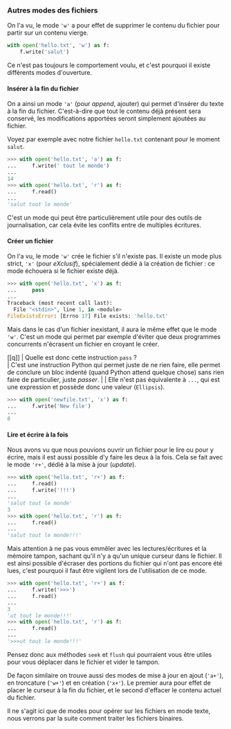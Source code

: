 ### Autres modes des fichiers

On l'a vu, le mode `'w'` a pour effet de supprimer le contenu du fichier pour partir sur un contenu vierge.

```python
with open('hello.txt', 'w') as f:
    f.write('salut')
```

Ce n'est pas toujours le comportement voulu, et c'est pourquoi il existe différents modes d'ouverture.

#### Insérer à la fin du fichier

On a ainsi un mode `'a'` (pour *append*, ajouter) qui permet d'insérer du texte à la fin du fichier.
C'est-à-dire que tout le contenu déjà présent sera conservé, les modifications apportées seront simplement ajoutées au fichier.

Voyez par exemple avec notre fichier `hello.txt` contenant pour le moment `salut`.

```python
>>> with open('hello.txt', 'a') as f:
...     f.write(' tout le monde')
...
14
>>> with open('hello.txt', 'r') as f:
...     f.read()
...
'salut tout le monde'
```

C'est un mode qui peut être particulièrement utile pour des outils de journalisation, car cela évite les conflits entre de multiples écritures.

#### Créer un fichier

On l'a vu, le mode `'w'` crée le fichier s'il n'existe pas.
Il existe un mode plus strict, `'x'` (pour *eXclusif*), spécialement dédié à la création de fichier : ce mode échouera si le fichier existe déjà.

```python
>>> with open('hello.txt', 'x') as f:
...     pass
... 
Traceback (most recent call last):
  File "<stdin>", line 1, in <module>
FileExistsError: [Errno 17] File exists: 'hello.txt'
```

Mais dans le cas d'un fichier inexistant, il aura le même effet que le mode `'w'`.
C'est un mode qui permet par exemple d'éviter que deux programmes concurrents n'écrasent un fichier en croyant le créer.

[[q]]
| Quelle est donc cette instruction `pass` ?  
| C'est une instruction Python qui permet juste de ne rien faire, elle permet de conclure un bloc indenté (quand Python attend quelque chose) sans rien faire de particulier, juste _passer_.
|
| Elle n'est pas équivalente à `...`, qui est une expression et possède donc une valeur (`Ellipsis`).

```python
>>> with open('newfile.txt', 'x') as f:
...     f.write('New file')
... 
8
```

#### Lire et écrire à la fois

Nous avons vu que nous pouvions ouvrir un fichier pour le lire ou pour y écrire, mais il est aussi possible d'y faire les deux à la fois.
Cela se fait avec le mode `'r+'`, dédié à la mise à jour (_update_).

```python
>>> with open('hello.txt', 'r+') as f:
...     f.read()
...     f.write('!!!')
... 
'salut tout le monde'
3
>>> with open('hello.txt', 'r') as f:
...     f.read()
... 
'salut tout le monde!!!'
```

Mais attention à ne pas vous emmêler avec les lectures/écritures et la mémoire tampon, sachant qu'il n'y a qu'un unique curseur dans le fichier.
Il est ainsi possible d'écraser des portions du fichier qui n'ont pas encore été lues, c'est pourquoi il faut être vigilent lors de l'utilisation de ce mode.

```python
>>> with open('hello.txt', 'r+') as f:
...     f.write('>>>')
...     f.read()
... 
3
'ut tout le monde!!!'
>>> with open('hello.txt', 'r') as f:
...     f.read()
... 
'>>>ut tout le monde!!!'
```

Pensez donc aux méthodes `seek` et `flush` qui pourraient vous être utiles pour vous déplacer dans le fichier et vider le tampon.

De façon similaire on trouve aussi des modes de mise à jour en ajout (`'a+'`), en troncature (`'w+'`) et en création (`'x+'`).
Le premier aura pour effet de placer le curseur à la fin du fichier, et le second d'effacer le contenu actuel du fichier.

Il ne s'agit ici que de modes pour opérer sur les fichiers en mode texte, nous verrons par la suite comment traiter les fichiers binaires.
